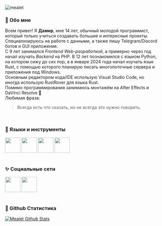 ![mealet](https://github.com/mealet/mealet/assets/110933288/301f0b80-9be7-43e1-b0cf-4a3be3c1c8f4)
### 🧐 Обо мне
Всем привет! Я **Дамир**, мне 14 лет, обычный молодой программист, который только учиться создавать большие и интересные проекты. Специализируюсь на работе с данными, а также пишу Telegram/Discord ботов и GUI приложения. <br/>
С 9 лет занимался _Frontend Web-разработкой_, а примерно через год начал изучать _Backend_ на PHP. В 12 лет познакомился с языком Python, на котором сижу до сих пор,
а в январе 2024 года начал изучать язык Rust, с помощью которого планирую писать многопоточные сервера и приложения под Windows. <br/>
Основным редактором кода/IDE использую Visual Studio Code, но иногда использую RustRover для языка Rust. <br/>
Помимо программирования занимаюсь монтажём на After Effects и DaVinci Resolve 💫 <br/>
Любимая фраза:
> Всегда есть что сказать, но не всегда это нужно говорить.
<br/>

### 🔗 Языки и инструменты
<div id="badges">
  <img src="https://cdn.jsdelivr.net/gh/devicons/devicon@latest/icons/python/python-plain.svg" width="50" height="50" /> 
  <img src="https://cdn.jsdelivr.net/gh/devicons/devicon@latest/icons/docker/docker-plain-wordmark.svg" width="50" height="50" />
  <img src="https://cdn.jsdelivr.net/gh/devicons/devicon@latest/icons/git/git-original.svg" width="50 height="50" />
  <img src="https://cdn.jsdelivr.net/gh/devicons/devicon@latest/icons/rust/rust-original.svg" width="50" height="50" />
</div>
<br/>

### ✨ Социальные сети
<div id="badges">
  <a href="https://t.me/@mealet"><img src="https://upload.wikimedia.org/wikipedia/commons/8/83/Telegram_2019_Logo.svg" width="50" height="50" /></a>
  <a href="https://vk.com/damirstash"><img src="https://upload.wikimedia.org/wikipedia/commons/f/f3/VK_Compact_Logo_%282021-present%29.svg" width="50" height="50" /></a>
</div>
<br/>

### 🤖 Github Статистика

[![Mealet Github Stats](https://github-readme-stats.vercel.app/api?username=mealet&theme=dark)](https://github.com/mealet)
